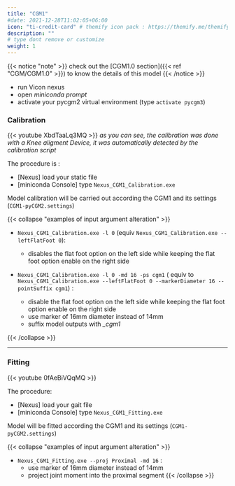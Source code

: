 ```yaml
---
title: "CGM1"
#date: 2021-12-28T11:02:05+06:00
icon: "ti-credit-card" # themify icon pack : https://themify.me/themify-icons
description: ""
# type dont remove or customize
weight: 1
---
```


{{< notice "note" >}}
  check out the [CGM1.0 section]({{< ref "CGM/CGM1.0" >}}) to know the details of this model
{{< /notice >}}


* run Vicon nexus
* open  *miniconda prompt*
* activate your pycgm2 virtual environment (type  `activate pycgm3`)

### Calibration

{{< youtube XbdTaaLq3MQ >}}
*as you can see, the calibration was done with a Knee aligment Device, it was automatically detected by the calibration script*


The procedure is :

* [Nexus] load your static file
* [miniconda Console] type `Nexus_CGM1_Calibration.exe`

Model calibration will be carried out according the CGM1 and its settings (`CGM1-pyCGM2.settings`)

{{< collapse "examples of input argument alteration" >}}
* `Nexus_CGM1_Calibration.exe -l 0` (equiv `Nexus_CGM1_Calibration.exe --leftFlatFoot 0`):
  * disables the flat foot option on the left side while keeping the flat foot option enable on the right side

* `Nexus_CGM1_Calibration.exe -l 0 -md 16 -ps cgm1` ( equiv to `Nexus_CGM1_Calibration.exe --leftFlatFoot 0 --markerDiameter 16 --pointSuffix cgm1`) :
  * disable the flat foot option on the left side while keeping the flat foot option enable on the right side
  * use marker of 16mm diameter instead of 14mm
  * suffix model outputs with *_cgm1*

{{< /collapse >}}

<hr>

### Fitting

{{< youtube 0fAeBiVQqMQ >}}

The procedure:

  * [Nexus] load your gait file
  * [miniconda Console] type `Nexus_CGM1_Fitting.exe`

Model will be fitted according the CGM1 and its settings (`CGM1-pyCGM2.settings`)

{{< collapse "examples of input argument alteration" >}}
* `Nexus_CGM1_Fitting.exe --proj Proximal -md 16` :
  * use marker of 16mm diameter instead of 14mm
  * project joint moment into the proximal segment
{{< /collapse >}}
